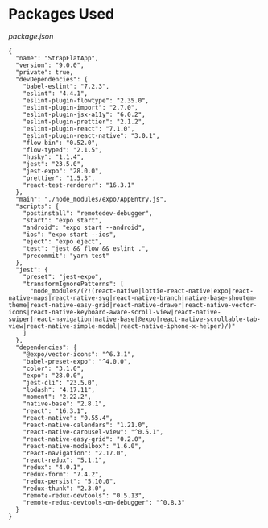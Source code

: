 # Packages Used

_package.json_

<pre class="line-numbers"><code class="language-json">{
  "name": "StrapFlatApp",
  "version": "9.0.0",
  "private": true,
  "devDependencies": {
    "babel-eslint": "7.2.3",
    "eslint": "4.4.1",
    "eslint-plugin-flowtype": "2.35.0",
    "eslint-plugin-import": "2.7.0",
    "eslint-plugin-jsx-a11y": "6.0.2",
    "eslint-plugin-prettier": "2.1.2",
    "eslint-plugin-react": "7.1.0",
    "eslint-plugin-react-native": "3.0.1",
    "flow-bin": "0.52.0",
    "flow-typed": "2.1.5",
    "husky": "1.1.4",
    "jest": "23.5.0",
    "jest-expo": "28.0.0",
    "prettier": "1.5.3",
    "react-test-renderer": "16.3.1"
  },
  "main": "./node_modules/expo/AppEntry.js",
  "scripts": {
    "postinstall": "remotedev-debugger",
    "start": "expo start",
    "android": "expo start --android",
    "ios": "expo start --ios",
    "eject": "expo eject",
    "test": "jest && flow && eslint .",
    "precommit": "yarn test"
  },
  "jest": {
    "preset": "jest-expo",
    "transformIgnorePatterns": [
      "node_modules/(?!(react-native|lottie-react-native|expo|react-native-maps|react-native-svg|react-native-branch|native-base-shoutem-theme|react-native-easy-grid|react-native-drawer|react-native-vector-icons|react-native-keyboard-aware-scroll-view|react-native-swiper|react-navigation|native-base|@expo|react-native-scrollable-tab-view|react-native-simple-modal|react-native-iphone-x-helper)/)"
    ]
  },
  "dependencies": {
    "@expo/vector-icons": "^6.3.1",
    "babel-preset-expo": "^4.0.0",
    "color": "3.1.0",
    "expo": "28.0.0",
    "jest-cli": "23.5.0",
    "lodash": "4.17.11",
    "moment": "2.22.2",
    "native-base": "2.8.1",
    "react": "16.3.1",
    "react-native": "0.55.4",
    "react-native-calendars": "1.21.0",
    "react-native-carousel-view": "^0.5.1",
    "react-native-easy-grid": "0.2.0",
    "react-native-modalbox": "1.6.0",
    "react-navigation": "2.17.0",
    "react-redux": "5.1.1",
    "redux": "4.0.1",
    "redux-form": "7.4.2",
    "redux-persist": "5.10.0",
    "redux-thunk": "2.3.0",
    "remote-redux-devtools": "0.5.13",
    "remote-redux-devtools-on-debugger": "^0.8.3"
  }
}

</code></pre>
